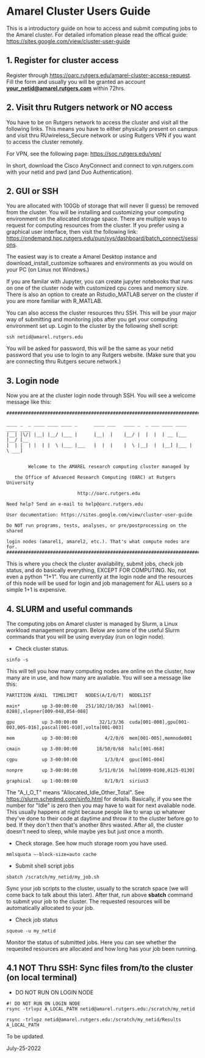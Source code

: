 # Amarel Cluster Users Guide
This is a introductory guide on how to access and submit computing jobs to the Amarel cluster. For detailed infomation please read the offical guide:
https://sites.google.com/view/cluster-user-guide

## 1. Register for cluster access 
Register through https://oarc.rutgers.edu/amarel-cluster-access-request. Fill the form and usually you will be granted an account **your_netid@amarel.rutgers.com** within 72hrs. 

## 2. Visit thru Rutgers network or NO access
You have to be on Rutgers network to access the cluster and visit all the following links. This means you have to either physically present on campus and visit thru RUwireless_Secure network or using Rutgers VPN if you want to access the cluster remotely. 

For VPN, see the following page: https://soc.rutgers.edu/vpn/ 

In short, download the Cisco AnyConnect and connect to vpn.rutgers.com with your netid and pwd (and Duo Authentication).

## 2. GUI or SSH
You are allocated with 100Gb of storage that will never (I guess) be removed from the cluster. You will be installing and customizing your computing environment on the allocated storage space. There are multiple ways to request for computing resources from the cluster. If you prefer using a graphical user interface, then visit the following link:
https://ondemand.hpc.rutgers.edu/pun/sys/dashboard/batch_connect/sessions.

The easiest way is to create a Amarel Desktop instance and download_install_customize softwares and environments as you would on your PC (on Linux not Windows.)

If you are familar with Jupyter, you can create jupyter notebooks that runs on one of the cluster node with customized cpu cores and memory size. There is also an option to create an Rstudio_MATLAB server on the cluster if you are more familiar with R_MATLAB.

You can also access the cluster resources thru SSH. This will be your major way of submitting and monitoring jobs after you get your computing environment set up. Login to the cluster by the following shell script:
``` Shell
ssh netid@amarel.rutgers.edu
```

You will be asked for password, this will be the same as your netid password that you use to login to any Rutgers website. (Make sure that you are connecting thru Rutgers secure network.)

## 3. Login node
Now you are at the cluster login node through SSH. You will see a welcome message like this:
```
############################################################################

____ _  _ ____ ____ ____ _      ____ ___   ____ _  _ ___ ____ ____ ____ ____ 
|__| |\/| |__| |__/ |___ |      |__|  |    |__/ |  |  |  | __ |___ |__/ [__  
|  | |  | |  | |  \ |___ |___   |  |  |    |  \ |__|  |  |__] |___ |  \ ___]

  
        Welcome to the AMAREL research computing cluster managed by

   the Office of Advanced Research Computing (OARC) at Rutgers University

                          http://oarc.rutgers.edu

Need help? Send an e-mail to help@oarc.rutgers.edu

User documentation: https://sites.google.com/view/cluster-user-guide

Do NOT run programs, tests, analyses, or pre/postprocessing on the shared

login nodes (amarel1, amarel2, etc.). That's what compute nodes are for.
############################################################################
```

This is where you check the cluster availability, submit jobs, check job status, and do basically everything, EXCEPT FOR COMPUTING. No, not even a python "1+1". You are currently at the login node and the resources of this node will be used for login and job management for ALL users so a simple 1+1 is expensive. 

## 4. SLURM and useful commands
The computing jobs on Amarel cluster is managed by Slurm, a Linux workload management program. Below are some of the useful Slurm commands that you will be using everyday (run on login node).

* Check cluster status. 
``` Slurm
sinfo -s 
```

This will tell you how many computing nodes are online on the cluster, how many are in use, and how many are avaliable. You will see a message like this:
```
PARTITION AVAIL  TIMELIMIT   NODES(A/I/O/T)  NODELIST

main*        up 3-00:00:00   251/102/10/363  hal[0001-0288],slepner[009-048,054-088]

gpu          up 3-00:00:00        32/1/3/36  cuda[001-008],gpu[001-003,005-016],pascal[001-010],volta[001-003]

mem          up 3-00:00:00          4/2/0/6  mem[001-005],memnode001

cmain        up 3-00:00:00       18/50/0/68  halc[001-068]

cgpu         up 3-00:00:00          1/3/0/4  gpuc[001-004]

nonpre       up 3-00:00:00        5/11/0/16  hal[0099-0108,0125-0130]

graphical    up 1-00:00:00          0/1/0/1  sirius3
```

The "A_I_O_T" means "Allocated_Idle_Other_Total".  See https://slurm.schedmd.com/sinfo.html for details. Basically, if you see the number for "Idle" is zero then you may have to wait for next avaliable node. This usually happens at night because people like to wrap up whatever they've done to their code at daytime and throw it to the cluster before go to bed. If they don't then that's another 8hrs wasted. After all, the cluster doesn't need to sleep, while maybe yes but just once a month. 

* Check storage. See how much storage room you have used. 
``` 
mmlsquota —-block-size=auto cache
```

* Submit shell script jobs
``` Slurm
sbatch /scratch/my_netid/my_job.sh
```

Sync your job scripts to the cluster, usually to the scratch space (we will come back to talk about this later). After that, run above **sbatch** command to submit your job to the cluster. The requested resources will be automatically allocated to your job. 

* Check job status
``` Slurm
squeue -u my_netid 
```

Monitor the status of submitted jobs. Here you can see whether the requested resources are allocated and how long has your job been running. 

## 4.1 NOT Thru SSH: Sync files from/to the cluster (on local terminal) 
* DO NOT RUN ON LOGIN NODE
``` Shell
#! DO NOT RUN ON LOGIN NODE
rsync -trlvpz A_LOCAL_PATH netid@amarel.rutgers.edu:/scratch/my_netid

rsync -trlvpz netid@amarel.rutgers.edu:/scratch/my_netid/Results A_LOCAL_PATH
```



To be updated.  

July-25-2022







